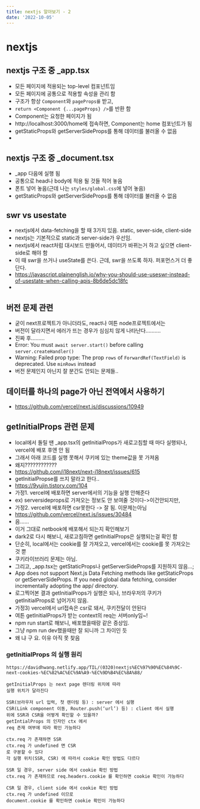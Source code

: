 ```yaml
---
title: nextjs 알아보기 - 2
date: '2022-10-05'
---
```


# nextjs

## nextjs 구조 중 _app.tsx
- 모든 페이지에 적용되는 top-level 컴포넌트임
- 모든 페이지에 공통으로 적용할 속성을 관리 함
- 구조가 항상 `Component`와 `pageProps를` 받고, 
- `return <Component {...pageProps} />`를 반환 함
- Component는 요청한 페이지가 됨
- http://localhost:3000/home에 접속하면, Component는 home 컴포넌트가 됨
- getStaticProps와 getServerSideProps를 통해 데이터를 불러올 수 없음
- 
## nextjs 구조 중 _document.tsx
- _app 다음에 실행 됨
- 공통으로 head나 body에 적용 될 것들 적어 놓음
- 폰트 넣어 놓음(근데 나는 `styles/global.css`에 넣어 놓음)
- getStaticProps와 getServerSideProps를 통해 데이터를 불러올 수 없음

## swr vs usestate
- nextjs에서 data-fetching을 할 때 3가지 있음. static, sever-side, client-side
- nextjs는 기본적으로 static과 server-side가 우선임.
- nextjs에서 react처럼 대시보드 만들어서, 데이터가 바뀌는거 하고 싶으면 client-side로 해야 함
- 이 때 swr을 쓰거나 useState를 쓴다. 근데, swr을 쓰도록 하자. 퍼포먼스거 더 좋단다.
- https://javascript.plainenglish.io/why-you-should-use-useswr-instead-of-usestate-when-calling-apis-8b6de5dc18fc
- 


## 버전 문제 관련
- 굳이 next프로젝트가 아니더라도, react나 여튼 node프로젝트에서는
- 버전이 달라지면서 에러가 뜨는 경우가 심심치 않게 나타난다..........
- 진짜 후......... 
- Error: You must `await server.start()` before calling `server.createHandler()`
- Warning: Failed prop type: The prop `rows` of `ForwardRef(TextField)` is deprecated. Use `minRows` instead
- 버전 문제인지 아닌지 잘 분간도 안되는 문제들..

## 데이터를 하나의 page가 아닌 전역에서 사용하기
- https://github.com/vercel/next.js/discussions/10949

## getInitialProps 관련 문제
- local에서 돌릴 땐 _app.tsx의 getInitialProps가 새로고침할 때 마다 실행되나, vercel에 배포 후엔 안 됨
- 그래서 아래 코드를 실행 못해서 쿠키에 있는 theme값을 못 가져옴
- 왜지????????????
- https://github.com/i18next/next-i18next/issues/615
- getInitialPropse를 쓰지 말라고 한다..
- https://9yujin.tistory.com/104
- 가정1. vercel에 배포하면 server에서의 기능을 실행 안해준다
- ex) serversideprops로 가져오는 정보도 안 보여줄 것이다->이건안되지만,
- 가정2. vercel에 배포하면 csr못한다 -> 잘 됨. 이문제는아님
- https://github.com/vercel/next.js/issues/30484
- 음......
- 이거 그대로 netbook에 배포해서 되는지 확인해보기
- dark2로 다시 해보니, 새로고침하면 getInitialProps은 실행되는걸 확인 함
- 단순히, local에서는 cookie를 잘 가져오고, vercel에서는 cookie를 못 가져오는 것 뿐
- 쿠키라이브러리 문제는 아님.
- 그리고, _app.tsx는 getStaticProps나 getServerSideProps를 지원하지 않음...;
- App does not support Next.js Data Fetching methods like getStaticProps or getServerSideProps. If you need global data fetching, consider incrementally adopting the app/ directory.
- 로그찍어본 결과 getInitialProps가 실행은 되나, 브라우저의 쿠키가 getInitialProps로 넘어가지 않음.
- 가정3) vercel에서 url접속은 csr로 돼서, 쿠키전달이 안된다
- 여튼 getInitialProps가 받는 context의 req는 서버only임~!
- npm run start로 해보니, 배포했을때랑 같은 증상임.
- 그냥 npm run dev했을때만 잘 되니까 그 차이인 듯
- 왜 냐 구 요. 이유 아직 못 찾음

### getInitialProps 의 실행 원리
```
https://davidhwang.netlify.app/TIL/(0320)nextjs%EC%97%90%EC%84%9C-next-cookies-%EC%82%AC%EC%9A%A9-%EC%9D%B4%EC%8A%88/  

getInitialProps 는 next page 렌더링 위치에 따라
실행 위치가 달라진다

SSR(브라우저 url 입력, 첫 렌더링 등) : server 에서 실행
CSR(Link component 이동, Router.push(‘url’) 등) : client 에서 실행
위에 SSR과 CSR을 어떻게 확인할 수 있을까?
getIntialProps 의 인자인 ctx 에서
req 존재 여부에 따라 확인 가능하다

ctx.req 가 존재하면 SSR
ctx.req 가 undefined 면 CSR
로 구분할 수 있다
각 실행 위치(SSR, CSR) 에 따라서 cookie 확인 방법도 다르다

SSR 일 경우, server side 에서 cookie 확인 방법
ctx.req 가 존재하므로 req.headers.cookie 를 확인하면 cookie 확인이 가능하다

CSR 일 경우, client side 에서 cookie 확인 방법
ctx.req 가 undefined 이므로
document.cookie 를 확인하면 cookie 확인이 가능하다
```
